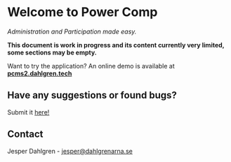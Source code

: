 # Welcome to Power Comp

*Administration and Participation made easy.*

**This document is work in progress and its content currently very limited, some sections may be empty.**

Want to try the application? An online demo is available at **[pcms2.dahlgren.tech](http://pcms2.dahlgren.tech/)**


## Have any suggestions or found bugs?
Submit it [here!](https://gitreports.com/issue/J-Dahlgren/Power-Comp)

## Contact

Jesper Dahlgren - jesper@dahlgrenarna.se
